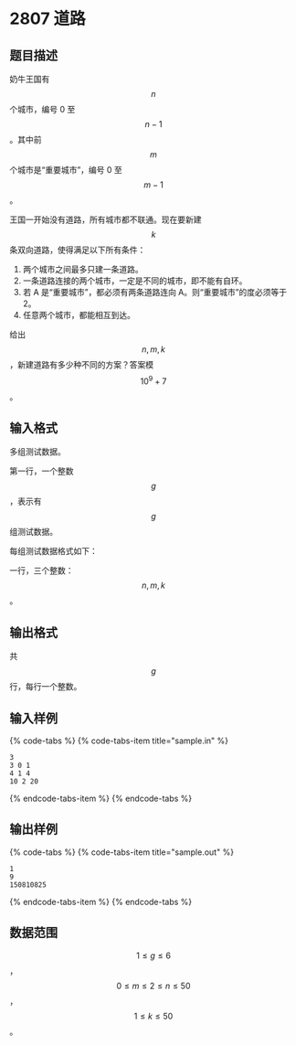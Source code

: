 # 2807 道路

## 题目描述

奶牛王国有 $$n$$ 个城市，编号 0 至 $$n-1$$。其中前 $$m$$ 个城市是“重要城市”，编号 0 至 $$m-1$$。

 王国一开始没有道路，所有城市都不联通。现在要新建 $$k$$ 条双向道路，使得满足以下所有条件：

1. 两个城市之间最多只建一条道路。
2. 一条道路连接的两个城市，一定是不同的城市，即不能有自环。
3. 若 A 是“重要城市”，都必须有两条道路连向 A。则“重要城市”的度必须等于 2。
4. 任意两个城市，都能相互到达。

 给出 $$n,\,m,\,k$$，新建道路有多少种不同的方案？答案模 $$10^9+7$$。

## 输入格式

多组测试数据。

第一行，一个整数 $$g$$，表示有 $$g$$ 组测试数据。

每组测试数据格式如下：

一行，三个整数：$$n,\,m,\,k$$。

## 输出格式

共 $$g$$ 行，每行一个整数。

## 输入样例

{% code-tabs %}
{% code-tabs-item title="sample.in" %}
```text
3
3 0 1
4 1 4
10 2 20
```
{% endcode-tabs-item %}
{% endcode-tabs %}

## 输出样例

{% code-tabs %}
{% code-tabs-item title="sample.out" %}
```text
1
9
150810825
```
{% endcode-tabs-item %}
{% endcode-tabs %}

## 数据范围

$$1 \leq g \leq 6$$，$$0 \leq m \leq 2 \leq n \leq 50$$，$$1 \leq k \leq 50$$。

